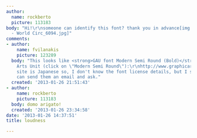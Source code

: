 ```yaml
---
author:
  name: rockberto
  picture: 113183
body: "Hi!\r\nsomeone can identify this font? thank you in advance[img:sites/default/files/old-images/Loudness
  - World Circ_6094.jpg]"
comments:
- author:
    name: fvilanakis
    picture: 123289
  body: "This looks like <strong>GAU font Modern Semi Round (Bold)</strong> by Graphic
    Arts Unit (click on \"Modern Semi Round\"):\r\nhttp://www.graphicartsunit.com/gaupra/font_a.html\r\n\r\nThe
    site is Japanese so, I don't know the font license details, but I suppose you
    can send them an email and ask."
  created: '2013-01-26 21:51:43'
- author:
    name: rockberto
    picture: 113183
  body: domo arigato!
  created: '2013-01-26 23:34:58'
date: '2013-01-26 14:37:51'
title: loudness

---
```

